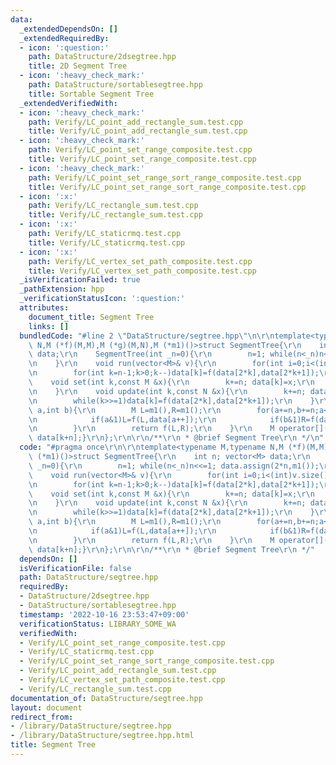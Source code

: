 ```yaml
---
data:
  _extendedDependsOn: []
  _extendedRequiredBy:
  - icon: ':question:'
    path: DataStructure/2dsegtree.hpp
    title: 2D Segment Tree
  - icon: ':heavy_check_mark:'
    path: DataStructure/sortablesegtree.hpp
    title: Sortable Segment Tree
  _extendedVerifiedWith:
  - icon: ':heavy_check_mark:'
    path: Verify/LC_point_add_rectangle_sum.test.cpp
    title: Verify/LC_point_add_rectangle_sum.test.cpp
  - icon: ':heavy_check_mark:'
    path: Verify/LC_point_set_range_composite.test.cpp
    title: Verify/LC_point_set_range_composite.test.cpp
  - icon: ':heavy_check_mark:'
    path: Verify/LC_point_set_range_sort_range_composite.test.cpp
    title: Verify/LC_point_set_range_sort_range_composite.test.cpp
  - icon: ':x:'
    path: Verify/LC_rectangle_sum.test.cpp
    title: Verify/LC_rectangle_sum.test.cpp
  - icon: ':x:'
    path: Verify/LC_staticrmq.test.cpp
    title: Verify/LC_staticrmq.test.cpp
  - icon: ':x:'
    path: Verify/LC_vertex_set_path_composite.test.cpp
    title: Verify/LC_vertex_set_path_composite.test.cpp
  _isVerificationFailed: true
  _pathExtension: hpp
  _verificationStatusIcon: ':question:'
  attributes:
    document_title: Segment Tree
    links: []
  bundledCode: "#line 2 \"DataStructure/segtree.hpp\"\n\r\ntemplate<typename M,typename\
    \ N,M (*f)(M,M),M (*g)(M,N),M (*m1)()>struct SegmentTree{\r\n    int n; vector<M>\
    \ data;\r\n    SegmentTree(int _n=0){\r\n        n=1; while(n<_n)n<<=1; data.assign(2*n,m1());\r\
    \n    }\r\n    void run(vector<M>& v){\r\n        for(int i=0;i<(int)v.size();i++)data[i+n]=v[i];\r\
    \n        for(int k=n-1;k>0;k--)data[k]=f(data[2*k],data[2*k+1]);\r\n    }\r\n\
    \    void set(int k,const M &x){\r\n        k+=n; data[k]=x;\r\n        while(k>>=1)data[k]=f(data[2*k],data[2*k+1]);\r\
    \n    }\r\n    void update(int k,const N &x){\r\n        k+=n; data[k]=g(data[k],x);\r\
    \n        while(k>>=1)data[k]=f(data[2*k],data[2*k+1]);\r\n    }\r\n    M query(int\
    \ a,int b){\r\n        M L=m1(),R=m1();\r\n        for(a+=n,b+=n;a<b;a>>=1,b>>=1){\r\
    \n            if(a&1)L=f(L,data[a++]);\r\n            if(b&1)R=f(data[--b],R);\r\
    \n        }\r\n        return f(L,R);\r\n    }\r\n    M operator[](const int &k)const{return\
    \ data[k+n];}\r\n};\r\n\r\n/**\r\n * @brief Segment Tree\r\n */\n"
  code: "#pragma once\r\n\r\ntemplate<typename M,typename N,M (*f)(M,M),M (*g)(M,N),M\
    \ (*m1)()>struct SegmentTree{\r\n    int n; vector<M> data;\r\n    SegmentTree(int\
    \ _n=0){\r\n        n=1; while(n<_n)n<<=1; data.assign(2*n,m1());\r\n    }\r\n\
    \    void run(vector<M>& v){\r\n        for(int i=0;i<(int)v.size();i++)data[i+n]=v[i];\r\
    \n        for(int k=n-1;k>0;k--)data[k]=f(data[2*k],data[2*k+1]);\r\n    }\r\n\
    \    void set(int k,const M &x){\r\n        k+=n; data[k]=x;\r\n        while(k>>=1)data[k]=f(data[2*k],data[2*k+1]);\r\
    \n    }\r\n    void update(int k,const N &x){\r\n        k+=n; data[k]=g(data[k],x);\r\
    \n        while(k>>=1)data[k]=f(data[2*k],data[2*k+1]);\r\n    }\r\n    M query(int\
    \ a,int b){\r\n        M L=m1(),R=m1();\r\n        for(a+=n,b+=n;a<b;a>>=1,b>>=1){\r\
    \n            if(a&1)L=f(L,data[a++]);\r\n            if(b&1)R=f(data[--b],R);\r\
    \n        }\r\n        return f(L,R);\r\n    }\r\n    M operator[](const int &k)const{return\
    \ data[k+n];}\r\n};\r\n\r\n/**\r\n * @brief Segment Tree\r\n */"
  dependsOn: []
  isVerificationFile: false
  path: DataStructure/segtree.hpp
  requiredBy:
  - DataStructure/2dsegtree.hpp
  - DataStructure/sortablesegtree.hpp
  timestamp: '2022-10-16 23:53:47+09:00'
  verificationStatus: LIBRARY_SOME_WA
  verifiedWith:
  - Verify/LC_point_set_range_composite.test.cpp
  - Verify/LC_staticrmq.test.cpp
  - Verify/LC_point_set_range_sort_range_composite.test.cpp
  - Verify/LC_point_add_rectangle_sum.test.cpp
  - Verify/LC_vertex_set_path_composite.test.cpp
  - Verify/LC_rectangle_sum.test.cpp
documentation_of: DataStructure/segtree.hpp
layout: document
redirect_from:
- /library/DataStructure/segtree.hpp
- /library/DataStructure/segtree.hpp.html
title: Segment Tree
---
```

